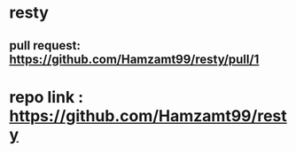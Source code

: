 # resty
## pull request: https://github.com/Hamzamt99/resty/pull/1
# repo link : https://github.com/Hamzamt99/resty
